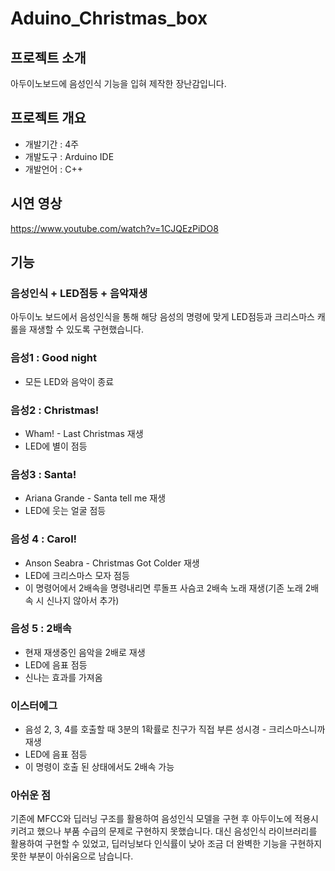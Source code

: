 # Aduino_Christmas_box

## 프로젝트 소개
아두이노보드에 음성인식 기능을 입혀 제작한 장난감입니다.

## 프로젝트 개요
- 개발기간 : 4주
- 개발도구 : Arduino IDE
- 개발언어 : C++

## 시연 영상
https://www.youtube.com/watch?v=1CJQEzPiDO8

## 기능
### 음성인식 +  LED점등 + 음악재생
아두이노 보드에서 음성인식을 통해 해당 음성의 명령에 맞게 LED점등과 크리스마스 캐롤을 재생할 수 있도록 구현했습니다.

### 음성1 : Good night
- 모든 LED와 음악이 종료

### 음성2 : Christmas!
- Wham! - Last Christmas 재생
- LED에 별이 점등

### 음성3 : Santa!
- Ariana Grande - Santa tell me 재생
- LED에 웃는 얼굴 점등

### 음성 4 : Carol!
- Anson Seabra - Christmas Got Colder 재생
- LED에 크리스마스 모자 점등
- 이 명령어에서 2배속을 명령내리면 루돌프 사슴코 2배속 노래 재생(기존 노래 2배속 시 신나지 않아서 추가)

### 음성 5 : 2배속
- 현재 재생중인 음악을 2배로 재생
- LED에 음표 점등
- 신나는 효과를 가져옴

### 이스터에그
- 음성 2, 3, 4를 호출할 때 3분의 1확률로 친구가 직접 부른 성시경 - 크리스마스니까 재생
- LED에 음표 점등
- 이 명령이 호출 된 상태에서도 2배속 가능

### 아쉬운 점
기존에 MFCC와 딥러닝 구조를 활용하여 음성인식 모델을 구현 후 아두이노에 적용시키려고 했으나 부품 수급의 문제로 구현하지 못했습니다. 
대신 음성인식 라이브러리를 활용하여 구현할 수 있었고, 딥러닝보다 인식률이 낮아 조금 더 완벽한 기능을 구현하지 못한 부분이 아쉬움으로 남습니다.

